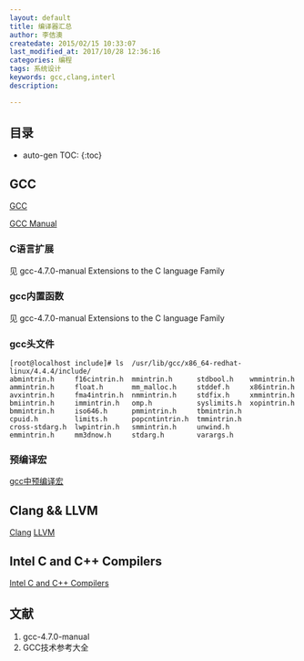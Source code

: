 ```yaml
---
layout: default
title: 编译器汇总
author: 李佶澳
createdate: 2015/02/15 10:33:07
last_modified_at: 2017/10/28 12:36:16
categories: 编程
tags: 系统设计
keywords: gcc,clang,interl
description: 

---
```


## 目录
* auto-gen TOC:
{:toc}

## GCC

[GCC](http://gcc.gnu.org/)

[GCC Manual](https://gcc.gnu.org/onlinedocs/)

### C语言扩展

见 gcc-4.7.0-manual Extensions to the C language Family

### gcc内置函数

见 gcc-4.7.0-manual Extensions to the C language Family

### gcc头文件

	[root@localhost include]# ls  /usr/lib/gcc/x86_64-redhat-linux/4.4.4/include/
	abmintrin.h     f16cintrin.h  mmintrin.h      stdbool.h    wmmintrin.h
	ammintrin.h     float.h       mm_malloc.h     stddef.h     x86intrin.h
	avxintrin.h     fma4intrin.h  nmmintrin.h     stdfix.h     xmmintrin.h
	bmiintrin.h     immintrin.h   omp.h           syslimits.h  xopintrin.h
	bmmintrin.h     iso646.h      pmmintrin.h     tbmintrin.h
	cpuid.h         limits.h      popcntintrin.h  tmmintrin.h
	cross-stdarg.h  lwpintrin.h   smmintrin.h     unwind.h
	emmintrin.h     mm3dnow.h     stdarg.h        varargs.h

### 预编译宏

[gcc中预编译宏](http://www.360doc.com/content/11/1003/10/5169677_153067913.shtml)

## Clang && LLVM

[Clang](http://clang.llvm.org/get_started.html)
[LLVM](http://llvm.org/)

## Intel C and C++ Compilers

[Intel C and C++ Compilers](https://software.intel.com/en-us/c-compilers)

## 文献

1. gcc-4.7.0-manual
2. GCC技术参考大全
